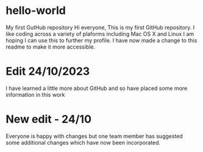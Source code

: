 # hello-world
My first GutHub repository
Hi everyone,
This is my first GitHub repository.
I like coding across a variety of plaforms including Mac OS X and Linux
I am hoping I can use this to further my profile.
I have now made a change to this readme to make it more accessible.

# Edit 24/10/2023
I have learned a little more about GitHub and so have placed some more information in this work

# New edit - 24/10
Everyone is happy with changes but one team member has suggested some additional changes which have now been incorporated.

